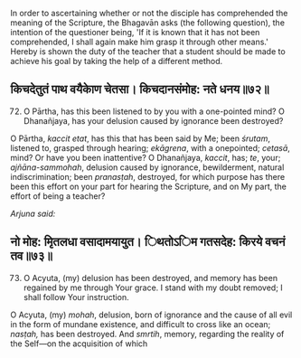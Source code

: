 In order to ascertaining whether or not the disciple has comprehended the meaning of the Scripture, the Bhagavān asks (the following question), the intention of the questioner being, 'If it is known that it has not been comprehended, I shall again make him grasp it through other means.' Hereby is shown the duty of the teacher that a student should be made to achieve his goal by taking the help of a different method.

## किचदेतुतं पाथ वयैकाेण चेतसा। किचदानसंमोह: नते धनय॥७२॥

72. O Pārtha, has this been listened to by you with a one-pointed mind? O Dhanañjaya, has your delusion caused by ignorance been destroyed?

O Pārtha, *kaccit etat*, has this that has been said by Me; been *śrutam*, listened to, grasped through hearing; *ekāgrena*, with a onepointed; *cetasā*, mind? Or have you been inattentive? O Dhanañjaya, *kaccit*, has; *te*, your; *ajñāna-sammohah*, delusion caused by ignorance, bewilderment, natural indiscrimination; been *pranasṭah*, destroyed, for which purpose has there been this effort on your part for hearing the Scripture, and on My part, the effort of being a teacher?

*Arjuna said:*

## नो मोह: मृितलधा वसादामयायुत। िथतोऽिम गतसदेह: किरये वचनं तव॥७३॥

73. O Acyuta, (my) delusion has been destroyed, and memory has been regained by me through Your grace. I stand with my doubt removed; I shall follow Your instruction.

O Acyuta, (my) *mohah*, delusion, born of ignorance and the cause of all evil in the form of mundane existence, and difficult to cross like an ocean; *nasṭah,* has been destroyed. And *smrtih*, memory, regarding the reality of the Self—on the acquisition of which